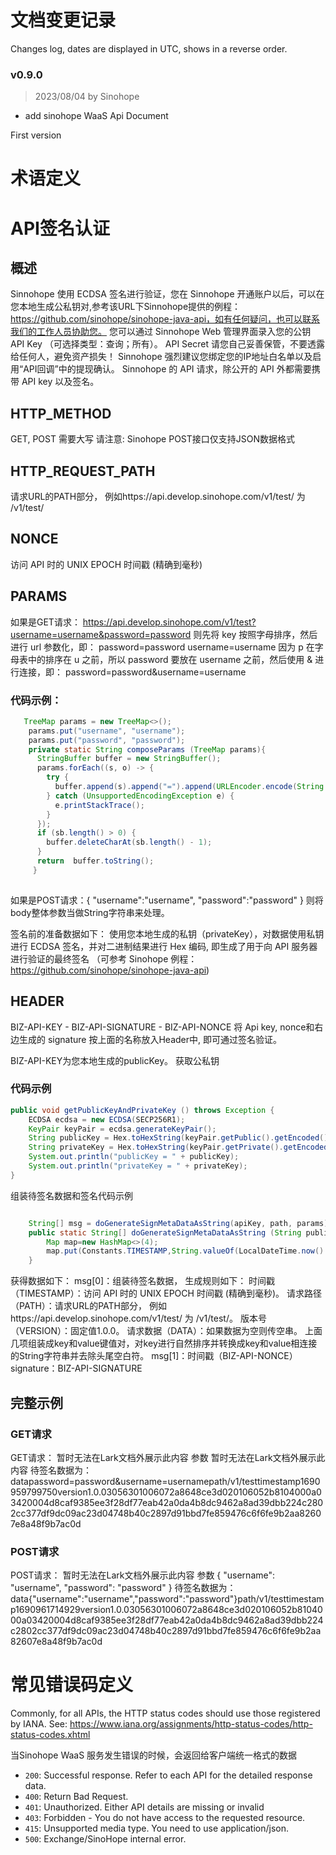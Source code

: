 # 文档变更记录

Changes log, dates are displayed in UTC, shows in a reverse order.

### v0.9.0
> 2023/08/04 by Sinohope

-  add sinohope WaaS Api Document

First version

# 术语定义
<!-- 
# Main Steps

## Initiate

![](./images/setup_cva_share.png)

![](./images/setup_seq.png)

## Deposit

![](./images/deposit.png)

## Settlement

![](./images/settlement.png)

## Withdrawal

![](./images/withdraw.png)

-->
# API签名认证

## 概述

Sinnohope 使用 ECDSA 签名进行验证，您在 Sinnohope 开通账户以后，可以在您本地生成公私钥对,参考该URL下Sinnohope提供的例程：https://github.com/sinohope/sinohope-java-api，如有任何疑问，也可以联系我们的工作人员协助您。 您可以通过 Sinnohope Web 管理界面录入您的公钥 API Key （可选择类型：查询；所有）。 API Secret 请您自己妥善保管，不要透露给任何人，避免资产损失！ Sinnohope 强烈建议您绑定您的IP地址白名单以及启用“API回调”中的提现确认。 Sinnohope 的 API 请求，除公开的 API 外都需要携带 API key 以及签名。

## HTTP_METHOD

GET, POST 需要大写 请注意: Sinohope POST接口仅支持JSON数据格式


## HTTP_REQUEST_PATH

请求URL的PATH部分， 例如https://api.develop.sinohope.com/v1/test/ 为 /v1/test/

## NONCE

访问 API 时的 UNIX EPOCH 时间戳 (精确到毫秒)

## PARAMS

如果是GET请求： https://api.develop.sinohope.com/v1/test?username=username&password=password 则先将 key 按照字母排序，然后进行 url 参数化，即： password=password username=username 因为 p 在字母表中的排序在 u 之前，所以 password 要放在 username 之前，然后使用 & 进行连接，即： password=password&username=username 

###  代码示例： 

```java
   TreeMap params = new TreeMap<>();
    params.put("username", "username");
    params.put("password", "password");
    private static String composeParams (TreeMap params){
      StringBuffer buffer = new StringBuffer();
      params.forEach((s, o) -> {
        try {
          buffer.append(s).append("=").append(URLEncoder.encode(String.valueOf(o), "UTF-8")).append("&");
        } catch (UnsupportedEncodingException e) {
          e.printStackTrace();
        }
      });
      if (sb.length() > 0) {
        buffer.deleteCharAt(sb.length() - 1);
      }
      return  buffer.toString();
     }
 
 ```

如果是POST请求：{
"username":"username", "password":"password"
} 则将body整体参数当做String字符串来处理。

 
签名前的准备数据如下： 使用您本地生成的私钥（privateKey），对数据使用私钥进行 ECDSA 签名，并对二进制结果进行 Hex 编码, 即生成了用于向 API 服务器进行验证的最终签名 （可参考 Sinohope 例程：https://github.com/sinohope/sinohope-java-api)


## HEADER

BIZ-API-KEY - BIZ-API-SIGNATURE - BIZ-API-NONCE 将 Api key, nonce和右边生成的 signature 按上面的名称放入Header中, 即可通过签名验证。 

BIZ-API-KEY为您本地生成的publicKey。 获取公私钥
### 代码示例 
```java
public void getPublicKeyAndPrivateKey () throws Exception {
    ECDSA ecdsa = new ECDSA(SECP256R1);
    KeyPair keyPair = ecdsa.generateKeyPair();
    String publicKey = Hex.toHexString(keyPair.getPublic().getEncoded());
    String privateKey = Hex.toHexString(keyPair.getPrivate().getEncoded());
    System.out.println("publicKey = " + publicKey);
    System.out.println("privateKey = " + privateKey);
}


 ```

组装待签名数据和签名代码示例

```java

    String[] msg = doGenerateSignMetaDataAsString(apiKey, path, params);
    public static String[] doGenerateSignMetaDataAsString (String publicKey, String path, String data){
        Map map=new HashMap<>(4);
        map.put(Constants.TIMESTAMP,String.valueOf(LocalDateTime.now().toInstant(ZoneOffset.of("+8")).toEpochMilli())); // System.out.println("BIZ-API-NONCE is -> " + map.get(Constants.TIMESTAMP)); map.put(Constants.PATH, path); map.put(Constants.VERSION, "1.0.0"); map.put(Constants.DATA, StringUtils.isNotBlank(data) ? data : ""); String signature = map.keySet().stream() .sorted(Comparator.naturalOrder()) .map(key -> String.join("", key, map.get(key))) .collect(Collectors.joining()).trim() .concat(publicKey); return new String[]{signature, map.get(Constants.TIMESTAMP)}; } String signature = signer.sign(msg[0], signer.parsePKCS8PrivateKey(privateKey)); 
    }

```
获得数据如下： msg[0]：组装待签名数据， 生成规则如下： 时间戳（TIMESTAMP）：访问 API 时的 UNIX EPOCH 时间戳 (精确到毫秒)。 请求路径（PATH）：请求URL的PATH部分， 例如https://api.develop.sinohope.com/v1/test/ 为 /v1/test/。 版本号（VERSION）：固定值1.0.0。 请求数据（DATA）：如果数据为空则传空串。 上面几项组装成key和value键值对，对key进行自然排序并转换成key和value相连接的String字符串并去除头尾空白符。 msg[1]：时间戳（BIZ-API-NONCE） signature：BIZ-API-SIGNATURE


## 完整示例

### GET请求
GET请求： 暂时无法在Lark文档外展示此内容 参数 暂时无法在Lark文档外展示此内容 待签名数据为： datapassword=password&username=usernamepath/v1/testtimestamp1690959799750version1.0.03056301006072a8648ce3d020106052b8104000a03420004d8caf9385ee3f28df77eab42a0da4b8dc9462a8ad39dbb224c2802cc377df9dc09ac23d04748b40c2897d91bbd7fe859476c6f6fe9b2aa82607e8a48f9b7ac0d

### POST请求
POST请求： 暂时无法在Lark文档外展示此内容 参数 { "username": "username", "password": "password" } 待签名数据为： data{"username":"username","password":"password"}path/v1/testtimestamp1690961714929version1.0.03056301006072a8648ce3d020106052b8104000a03420004d8caf9385ee3f28df77eab42a0da4b8dc9462a8ad39dbb224c2802cc377df9dc09ac23d04748b40c2897d91bbd7fe859476c6f6fe9b2aa82607e8a48f9b7ac0d




# 常见错误码定义

Commonly, for all APIs, the HTTP status codes should use those registered by IANA.
See: <https://www.iana.org/assignments/http-status-codes/http-status-codes.xhtml>

当Sinohope WaaS 服务发生错误的时候，会返回给客户端统一格式的数据


- `200`: Successful response. Refer to each API for the detailed response data.
- `400`: Return Bad Request.
- `401`: Unauthorized. Either API details are missing or invalid
- `403`: Forbidden - You do not have access to the requested resource.
- `415`: Unsupported media type. You need to use application/json.
- `500`: Exchange/SinoHope internal error.

